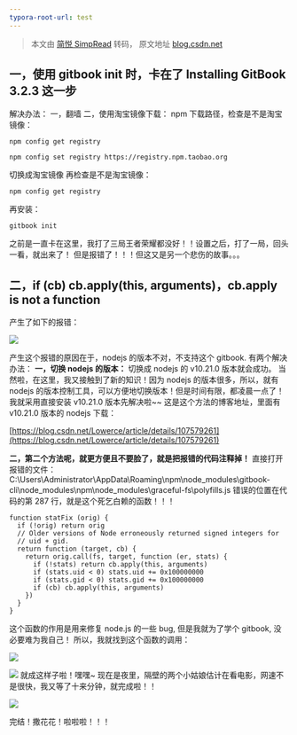 ```yaml
---
typora-root-url: test
---
```


> 本文由 [简悦 SimpRead](http://ksria.com/simpread/) 转码， 原文地址 [blog.csdn.net](https://blog.csdn.net/weixin_42349568/article/details/108414441)

一，使用 gitbook init 时，卡在了 Installing GitBook 3.2.3 这一步
----------------------------------------------------

解决办法： 
一，翻墙 
二，使用淘宝镜像下载： 
npm 下载路径，检查是不是淘宝镜像：

```
npm config get registry

npm config set registry https://registry.npm.taobao.org

```

切换成淘宝镜像 
再检查是不是淘宝镜像：

```
npm config get registry

```

再安装：

```
gitbook init

```

之前是一直卡在这里，我打了三局王者荣耀都没好！！设置之后，打了一局，回头一看，就出来了！ 
但是报错了！！！但这又是另一个悲伤的故事。。。

二，if (cb) cb.apply(this, arguments)，cb.apply is not a function
--------------------------------------------------------------

产生了如下的报错： 

![](20200905013300483.png)

产生这个报错的原因在于，nodejs 的版本不对，不支持这个 gitbook. 
有两个解决办法： 
**一，切换 nodejs 的版本：** 
切换成 nodejs 的 v10.21.0 版本就会成功。 
当然啦，在这里，我又接触到了新的知识！因为 nodejs 的版本很多，所以，就有 nodejs 的版本控制工具，可以方便地切换版本！但是时间有限，都凌晨一点了！我就采用直接安装 v10.21.0 版本先解决啦~~ 
这是这个方法的博客地址，里面有 v10.21.0 版本的 nodejs 下载：

[https://blog.csdn.net/Lowerce/article/details/107579261](https://blog.csdn.net/Lowerce/article/details/107579261)

**二，第二个方法呢，就更方便且不要脸了，就是把报错的代码注释掉！** 
直接打开报错的文件：  
C:\Users\Administrator\AppData\Roaming\npm\node_modules\gitbook-cli\node_modules\npm\node_modules\graceful-fs\polyfills.js 
错误的位置在代码的第 287 行，就是这个死乞白赖的函数！！！

```
function statFix (orig) {
  if (!orig) return orig
  // Older versions of Node erroneously returned signed integers for
  // uid + gid.
  return function (target, cb) {
    return orig.call(fs, target, function (er, stats) {
      if (!stats) return cb.apply(this, arguments)
      if (stats.uid < 0) stats.uid += 0x100000000
      if (stats.gid < 0) stats.gid += 0x100000000
      if (cb) cb.apply(this, arguments)
    })
  }
}
```
这个函数的作用是用来修复 node.js 的一些 bug, 但是我就为了学个 gitbook, 没必要难为我自己！
所以，我就找到这个函数的调用：

![](2020090501561671.png)

![](20200905015630899.png)
就成这样子啦！嘿嘿~ 
现在是夜里，隔壁的两个小姑娘估计在看电影，网速不是很快，我又等了十来分钟，就完成啦！！

![](20200905022624490.png)

完结！撒花花！啦啦啦！！！